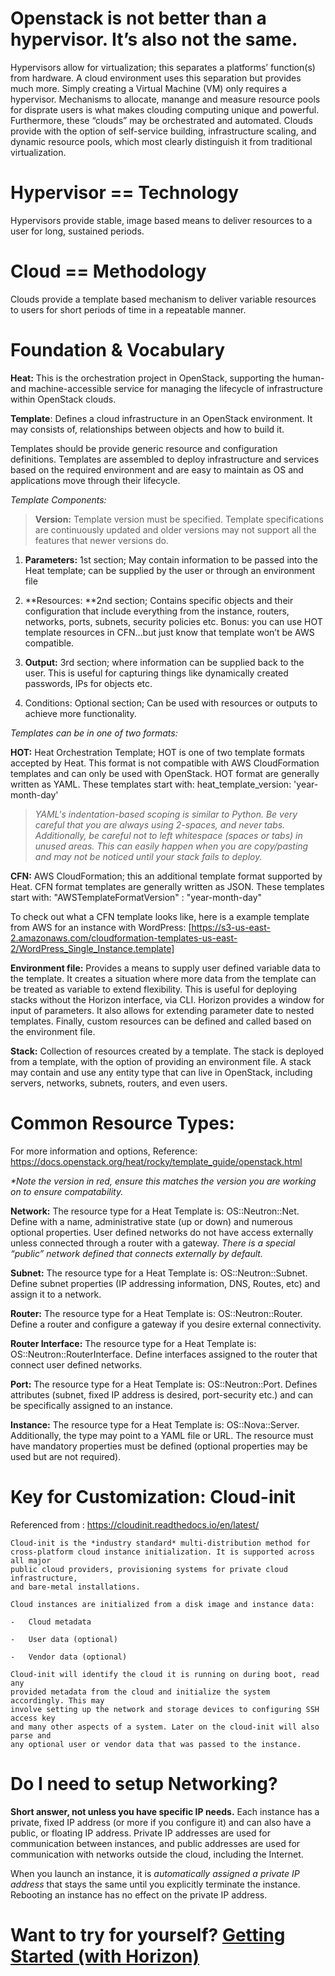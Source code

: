 Openstack is not better than a hypervisor. It’s also not the same.
==================================================================

Hypervisors allow for virtualization; this separates a platforms’ function(s)
from hardware. A cloud environment uses this separation but provides much more.
Simply creating a Virtual Machine (VM) only requires a hypervisor. Mechanisms to
allocate, manange and measure resource pools for disprate users is what makes
clouding computing unique and powerful. Furthermore, these “clouds” may be
orchestrated and automated. Clouds provide with the option of self-service
building, infrastructure scaling, and dynamic resource pools, which most clearly
distinguish it from traditional virtualization.

Hypervisor == Technology
========================

Hypervisors provide stable, image based means to deliver resources to a user for
long, sustained periods.

Cloud == Methodology
====================

Clouds provide a template based mechanism to deliver variable resources to users
for short periods of time in a repeatable manner.

Foundation & Vocabulary
=======================

**Heat:** This is the orchestration project in OpenStack, supporting the human-
and machine-accessible service for managing the lifecycle of infrastructure
within OpenStack clouds.

**Template**: Defines a cloud infrastructure in an OpenStack environment. It may
consists of, relationships between objects and how to build it.

Templates should be provide generic resource and configuration definitions.
Templates are assembled to deploy infrastructure and services based on the
required environment and are easy to maintain as OS and applications move
through their lifecycle.

*Template Components:*

>   **Version:** Template version must be specified. Template specifications are
>   continuously updated and older versions may not support all the features
>   that newer versions do.

1.  **Parameters:** 1st section; May contain information to be passed into the
    Heat template; can be supplied by the user or through an environment file

2.  **Resources: **2nd section; Contains specific objects and their
    configuration that include everything from the instance, routers, networks,
    ports, subnets, security policies etc. Bonus: you can use HOT template
    resources in CFN…but just know that template won’t be AWS compatible.

3.  **Output:** 3rd section; where information can be supplied back to the user.
    This is useful for capturing things like dynamically created passwords, IPs
    for objects etc.

4.  Conditions: Optional section; Can be used with resources or outputs to
    achieve more functionality.

*Templates can be in one of two formats:*

**HOT:** Heat Orchestration Template; HOT is one of two template formats
accepted by Heat. This format is not compatible with AWS CloudFormation
templates and can only be used with OpenStack. HOT format are generally written
as YAML. These templates start with: heat_template_version: 'year-month-day'

>   *YAML's indentation-based scoping is similar to Python. Be very careful that
>   you are always using 2-spaces, and never tabs. Additionally, be careful not
>   to left whitespace (spaces or tabs) in unused areas. This can easily happen
>   when you are copy/pasting and may not be noticed until your stack fails to
>   deploy.*

**CFN:** AWS CloudFormation; this an additional template format supported by
Heat. CFN format templates are generally written as JSON. These templates start
with: "AWSTemplateFormatVersion" : "year-month-day"

To check out what a CFN template looks like, here is a example template from AWS
for an instance with WordPress:
[https://s3-us-east-2.amazonaws.com/cloudformation-templates-us-east-2/WordPress_Single_Instance.template]

**Environment file:** Provides a means to supply user defined variable data to
the template. It creates a situation where more data from the template can be
treated as variable to extend flexibility. This is useful for deploying stacks
without the Horizon interface, via CLI. Horizon provides a window for input of
parameters. It also allows for extending parameter date to nested templates.
Finally, custom resources can be defined and called based on the environment
file.

**Stack:** Collection of resources created by a template. The stack is deployed
from a template, with the option of providing an environment file. A stack may
contain and use any entity type that can live in OpenStack, including servers,
networks, subnets, routers, and even users.

Common Resource Types:
======================

For more information and options, Reference:
<https://docs.openstack.org/heat/rocky/template_guide/openstack.html>

*\*Note the version in red, ensure this matches the version you are working on
to ensure compatability.*

**Network:** The resource type for a Heat Template is: OS::Neutron::Net. Define
with a name, administrative state (up or down) and numerous optional properties.
User defined networks do not have access externally unless connected through a
router with a gateway. *There is a special “public” network defined that
connects externally by default.*

**Subnet:** The resource type for a Heat Template is: OS::Neutron::Subnet.
Define subnet properties (IP addressing information, DNS, Routes, etc) and
assign it to a network.

**Router:** The resource type for a Heat Template is: OS::Neutron::Router.
Define a router and configure a gateway if you desire external connectivity.

**Router Interface:** The resource type for a Heat Template is:
OS::Neutron::RouterInterface. Define interfaces assigned to the router that
connect user defined networks.

**Port:** The resource type for a Heat Template is: OS::Neutron::Port. Defines
attributes (subnet, fixed IP address is desired, port-security etc.) and can be
specifically assigned to an instance.

**Instance:** The resource type for a Heat Template is: OS::Nova::Server.
Additionally, the type may point to a YAML file or URL. The resource must have
mandatory properties must be defined (optional properties may be used but are
not required).

Key for Customization: Cloud-init
=================================

Referenced from : <https://cloudinit.readthedocs.io/en/latest/>

~~~~~~~~~~~~~~~~~~~~~~~~~~~~~~~~~~~~~~~~~~~~~~~~~~~~~~~~~~~~~~~~~~~~~~~~~~~~~~~~
Cloud-init is the *industry standard* multi-distribution method for
cross-platform cloud instance initialization. It is supported across all major
public cloud providers, provisioning systems for private cloud infrastructure,
and bare-metal installations.

Cloud instances are initialized from a disk image and instance data:

-   Cloud metadata

-   User data (optional)

-   Vendor data (optional)

Cloud-init will identify the cloud it is running on during boot, read any
provided metadata from the cloud and initialize the system accordingly. This may
involve setting up the network and storage devices to configuring SSH access key
and many other aspects of a system. Later on the cloud-init will also parse and
any optional user or vendor data that was passed to the instance.
~~~~~~~~~~~~~~~~~~~~~~~~~~~~~~~~~~~~~~~~~~~~~~~~~~~~~~~~~~~~~~~~~~~~~~~~~~~~~~~~


Do I need to setup Networking?
==============================

**Short answer, not unless you have specific IP needs.** Each instance has a
private, fixed IP address (or more if you configure it) and can also have a
public, or floating IP address. Private IP addresses are used for communication
between instances, and public addresses are used for communication with networks
outside the cloud, including the Internet.

When you launch an instance, it is *automatically assigned a private IP address*
that stays the same until you explicitly terminate the instance. Rebooting an
instance has no effect on the private IP address.

Want to try for yourself? [Getting Started (with Horizon)](GETTING_STARTED.md)
==============================================================================
